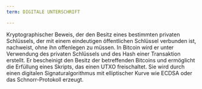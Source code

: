 ```yaml
---
term: DIGITALE UNTERSCHRIFT

---
```

Kryptographischer Beweis, der den Besitz eines bestimmten privaten Schlüssels, der mit einem eindeutigen öffentlichen Schlüssel verbunden ist, nachweist, ohne ihn offenlegen zu müssen. In Bitcoin wird er unter Verwendung des privaten Schlüssels und des Hash einer Transaktion erstellt. Er bescheinigt den Besitz der betreffenden Bitcoins und ermöglicht die Erfüllung eines Skripts, das einen UTXO freischaltet. Sie wird durch einen digitalen Signaturalgorithmus mit elliptischer Kurve wie ECDSA oder das Schnorr-Protokoll erzeugt.